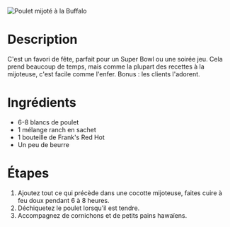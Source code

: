 ![Poulet mijoté à la Buffalo](https://chowdown.io/images/crockpot-buffalo-chicken.jpg)

# Description

C'est un favori de fête, parfait pour un Super Bowl ou une soirée jeu. Cela prend beaucoup de temps, mais comme la plupart des recettes à la mijoteuse, c'est facile comme l'enfer. Bonus : les clients l'adorent.

# Ingrédients

* 6-8 blancs de poulet
* 1 mélange ranch en sachet
* 1 bouteille de Frank's Red Hot
* Un peu de beurre

# Étapes

1. Ajoutez tout ce qui précède dans une cocotte mijoteuse, faites cuire à feu doux pendant 6 à 8 heures.
2. Déchiquetez le poulet lorsqu'il est tendre.
3. Accompagnez de cornichons et de petits pains hawaïens.
